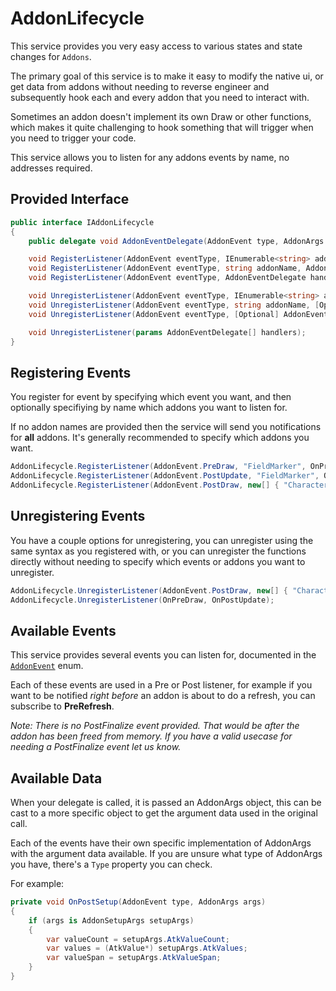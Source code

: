 # AddonLifecycle

This service provides you very easy access to various states and state changes
for `Addons`.

The primary goal of this service is to make it easy to modify the native ui, or
get data from addons without needing to reverse engineer and subsequently hook
each and every addon that you need to interact with.

Sometimes an addon doesn't implement its own Draw or other functions, which
makes it quite challenging to hook something that will trigger when you need to
trigger your code.

This service allows you to listen for any addons events by name, no addresses
required.

## Provided Interface

```cs
public interface IAddonLifecycle
{
    public delegate void AddonEventDelegate(AddonEvent type, AddonArgs args);

    void RegisterListener(AddonEvent eventType, IEnumerable<string> addonNames, AddonEventDelegate handler);
    void RegisterListener(AddonEvent eventType, string addonName, AddonEventDelegate handler);
    void RegisterListener(AddonEvent eventType, AddonEventDelegate handler);

    void UnregisterListener(AddonEvent eventType, IEnumerable<string> addonNames, [Optional] AddonEventDelegate handler);
    void UnregisterListener(AddonEvent eventType, string addonName, [Optional] AddonEventDelegate handler);
    void UnregisterListener(AddonEvent eventType, [Optional] AddonEventDelegate handler);

    void UnregisterListener(params AddonEventDelegate[] handlers);
}
```

## Registering Events

You register for event by specifying which event you want, and then optionally
specifiying by name which addons you want to listen for.

If no addon names are provided then the service will send you notifications for
**all** addons. It's generally recommended to specify which addons you want.

```cs
AddonLifecycle.RegisterListener(AddonEvent.PreDraw, "FieldMarker", OnPreDraw);
AddonLifecycle.RegisterListener(AddonEvent.PostUpdate, "FieldMarker", OnPostUpdate);
AddonLifecycle.RegisterListener(AddonEvent.PostDraw, new[] { "Character", "FieldMarker", "NamePlate" }, OnPostDraw);
```

## Unregistering Events

You have a couple options for unregistering, you can unregister using the same
syntax as you registered with, or you can unregister the functions directly
without needing to specify which events or addons you want to unregister.

```cs
AddonLifecycle.UnregisterListener(AddonEvent.PostDraw, new[] { "Character", "FieldMarker", "NamePlate" }, OnPostDraw);
AddonLifecycle.UnregisterListener(OnPreDraw, OnPostUpdate);
```

## Available Events

This service provides several events you can listen for, documented in the
[`AddonEvent`][] enum.

[`AddonEvent`]: /api/Dalamud.Game.Addon.Lifecycle/Enums/AddonEvent/

Each of these events are used in a Pre or Post listener, for example if you want
to be notified _right before_ an addon is about to do a refresh, you can
subscribe to **PreRefresh**.

_Note: There is no PostFinalize event provided. That would be after the addon
has been freed from memory. If you have a valid usecase for needing a
PostFinalize event let us know._

## Available Data

When your delegate is called, it is passed an AddonArgs object, this can be cast
to a more specific object to get the argument data used in the original call.

Each of the events have their own specific implementation of AddonArgs with the
argument data available. If you are unsure what type of AddonArgs you have,
there's a `Type` property you can check.

For example:

```cs
private void OnPostSetup(AddonEvent type, AddonArgs args)
{
    if (args is AddonSetupArgs setupArgs)
    {
        var valueCount = setupArgs.AtkValueCount;
        var values = (AtkValue*) setupArgs.AtkValues;
        var valueSpan = setupArgs.AtkValueSpan;
    }
}
```
